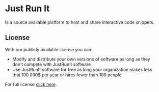 # Just Run It

Is a source available platform to host and share interactive code snippets.

## License

With our publicly available license you can:

- Modify and distribute your own versions of software as long as they don't compete with JustRunIt software
- Use JustRunIt software for free as long your organization makes less that 100 000$ per year or hires fewer than 100 people

For full license [click here](LICENSE.md).
